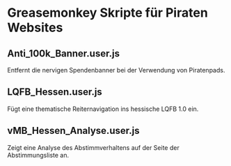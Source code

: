 Greasemonkey Skripte für Piraten Websites
=========================================

## Anti\_100k\_Banner.user.js

Entfernt die nervigen Spendenbanner bei der Verwendung von Piratenpads.

## LQFB\_Hessen.user.js

Fügt eine thematische Reiternavigation ins hessische LQFB 1.0 ein.

## vMB\_Hessen\_Analyse.user.js

Zeigt eine Analyse des Abstimmverhaltens auf der Seite der Abstimmungsliste an.